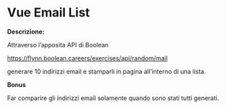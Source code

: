 Vue Email List
===

**Descrizione:**

Attraverso l’apposita API di Boolean

https://flynn.boolean.careers/exercises/api/random/mail

generare 10 indirizzi email e stamparli in pagina all’interno di una lista.

**Bonus**

Far comparire gli indirizzi email solamente quando sono stati tutti generati.